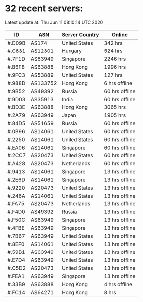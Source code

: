 # 32 recent servers:

Latest update at: Thu Jun 11 08:10:14 UTC 2020

| ID | ASN | Server Country | Online |
| -- | --- | -------------- | ------ |
| #.D09B | AS174 | United States | 342 hrs |
| #.C831 | AS12301 | Hungary | 524 hrs |
| #.7F1D | AS63949 | Singapore | 2246 hrs |
| #.B6F8 | AS63888 | Hong Kong | 1996 hrs |
| #.9FC3 | AS53889 | United States | 127 hrs |
| #.988D | AS133752 | Hong Kong | 6 hrs offline |
| #.9B52 | AS49392 | Russia | 60 hrs offline |
| #.9D03 | AS35913 | India | 60 hrs offline |
| #.BD3E | AS63888 | Hong Kong | 3065 hrs |
| #.2A79 | AS63949 | Japan | 1905 hrs |
| #.84D5 | AS51659 | Russia | 60 hrs offline |
| #.0B96 | AS14061 | United States | 60 hrs offline |
| #.2250 | AS14061 | United States | 60 hrs offline |
| #.EA06 | AS14061 | Singapore | 60 hrs offline |
| #.2CC7 | AS20473 | United States | 60 hrs offline |
| #.A428 | AS20473 | Netherlands | 60 hrs offline |
| #.9413 | AS14061 | Singapore | 13 hrs offline |
| #.2E6D | AS14061 | Singapore | 13 hrs offline |
| #.9220 | AS20473 | United States | 13 hrs offline |
| #.246A | AS14061 | United States | 13 hrs offline |
| #.FA75 | AS20473 | Netherlands | 13 hrs offline |
| #.F4D0 | AS49392 | Russia | 13 hrs offline |
| #.F50C | AS63949 | Singapore | 13 hrs offline |
| #.4FBE | AS63949 | Singapore | 13 hrs offline |
| #.7B67 | AS63949 | United States | 13 hrs offline |
| #.8EF0 | AS14061 | United States | 13 hrs offline |
| #.59B1 | AS63949 | United States | 13 hrs offline |
| #.E7D4 | AS63949 | United States | 13 hrs offline |
| #.C5D2 | AS20473 | United States | 13 hrs offline |
| #.FEA1 | AS63949 | Singapore | 13 hrs offline |
| #.33B9 | AS63888 | Hong Kong | 4 hrs offline |
| #.FC14 | AS64271 | Hong Kong | 8 hrs |

